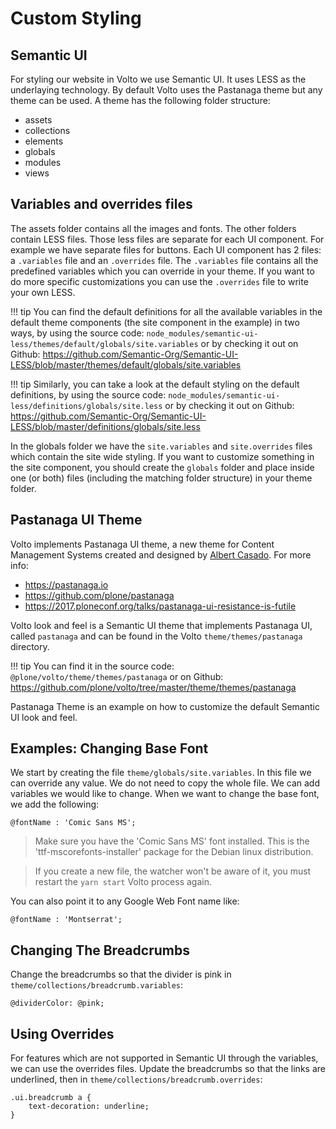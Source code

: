 # Custom Styling

## Semantic UI

For styling our website in Volto we use Semantic UI. It uses LESS as
the underlaying technology. By default Volto uses the Pastanaga theme but any
theme can be used. A theme has the following folder structure:

 - assets
 - collections
 - elements
 - globals
 - modules
 - views

## Variables and overrides files

The assets folder contains all the images and fonts. The other folders contain
LESS files. Those less files are separate for each UI component. For example we
have separate files for buttons. Each UI component has 2 files: a `.variables`
file and an `.overrides` file. The `.variables` file contains all the
predefined variables which you can override in your theme. If you want to do
more specific customizations you can use the `.overrides` file to write your own LESS.

!!! tip
    You can find the default definitions for all the available variables in the
    default theme components (the site component in the example) in two ways, by using the source code:
    `node_modules/semantic-ui-less/themes/default/globals/site.variables`
    or by checking it out on Github:
    https://github.com/Semantic-Org/Semantic-UI-LESS/blob/master/themes/default/globals/site.variables
    

!!! tip
    Similarly, you can take a look at the default styling on the default
    definitions, by using the source code:
    `node_modules/semantic-ui-less/definitions/globals/site.less`
    or by checking it out on Github:
    https://github.com/Semantic-Org/Semantic-UI-LESS/blob/master/definitions/globals/site.less

In the globals folder we have the `site.variables` and `site.overrides` files
which contain the site wide styling. If you want to customize something in the
site component, you should create the `globals` folder and place inside one (or
both) files (including the matching folder structure) in your theme folder.

## Pastanaga UI Theme

Volto implements Pastanaga UI theme, a new theme for Content Management Systems
created and designed by [Albert Casado](https://twitter.com/albertcasado). For
more info:

* https://pastanaga.io
* https://github.com/plone/pastanaga
* https://2017.ploneconf.org/talks/pastanaga-ui-resistance-is-futile

Volto look and feel is a Semantic UI theme that implements Pastanaga UI, called
`pastanaga` and can be found in the Volto `theme/themes/pastanaga` directory.

!!! tip
    You can find it in the source code:
    `@plone/volto/theme/themes/pastanaga`
    or on Github:
    https://github.com/plone/volto/tree/master/theme/themes/pastanaga

Pastanaga Theme is an example on how to customize the default Semantic UI look
and feel.

## Examples: Changing Base Font

We start by creating the file `theme/globals/site.variables`. In this file we
can override any value. We do not need to copy the whole file. We can add
variables we would like to change. When we want to change the base font, we add
the following:

```less
@fontName : 'Comic Sans MS';
```

> Make sure you have the 'Comic Sans MS' font installed. This is the
> 'ttf-mscorefonts-installer' package for the Debian linux distribution.

> If you create a new file, the watcher won't be aware of it, you must restart
> the `yarn start` Volto process again.

You can also point it to any Google Web Font name like:

```less
@fontName : 'Montserrat';
```

## Changing The Breadcrumbs

Change the breadcrumbs so that the divider is pink in `theme/collections/breadcrumb.variables`:

```less
@dividerColor: @pink;
```

## Using Overrides

For features which are not supported in Semantic UI through the variables, we
can use the overrides files. Update the breadcrumbs so that the links are
underlined, then in `theme/collections/breadcrumb.overrides`:

```less
.ui.breadcrumb a {
    text-decoration: underline;
}
```
